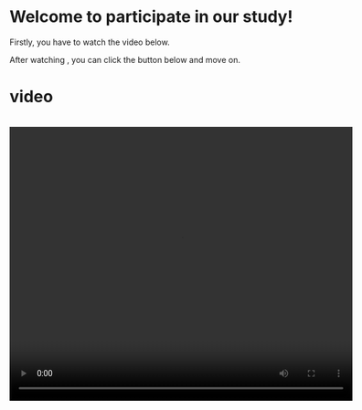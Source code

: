 <!DOCTYPE html>
<html lang="en">
<head>
    <meta charset="UTF-8">
    <title>SocialPsy PKU</title>
</head>
<body>
<h1>Welcome to participate in our study! </h1>
<p>Firstly, you have to watch the video below.</p>
<p>After watching , you can click the button below and move on.</p>

<script src="js/plyr.js"></script>
<link rel="stylesheet" href="css/plyr.css">

<h1>video</h1>
<br />
<div class="m" align="center">
    <video width="600" height="480" controls>
        <source src="video1.mp4">
        <!-- <source src="path/to/video.webm" type="video/webm">-->
        <!-- Captions are optional -->
    </video>
    <script>plyr.setup();</script>
</div>
<br />

</body>
</html>
